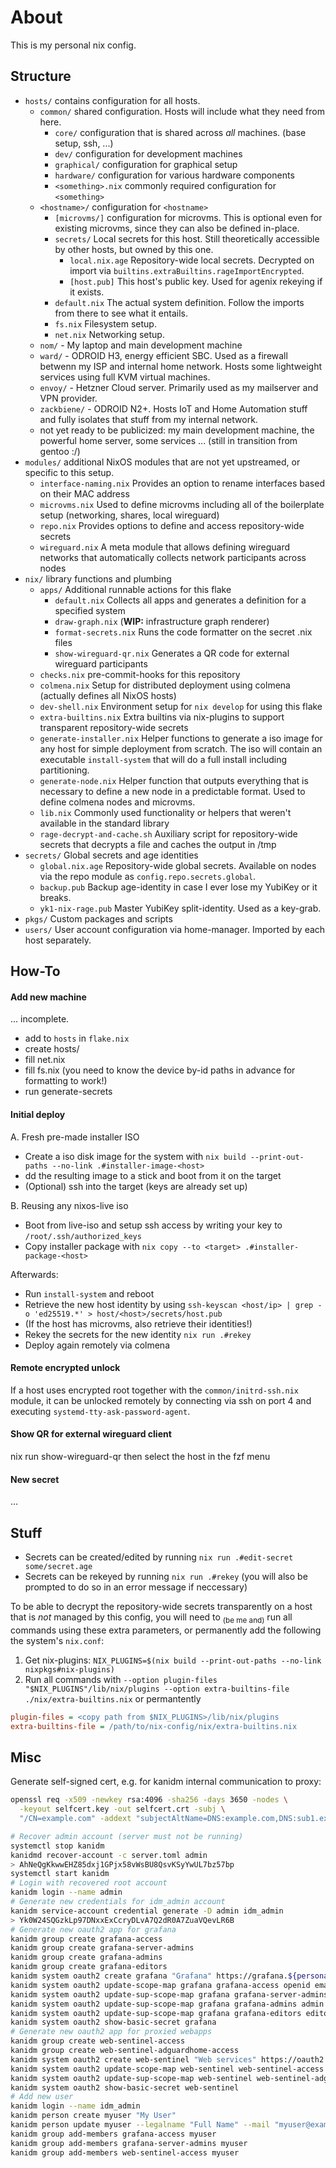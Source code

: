 # About

This is my personal nix config.

## Structure

- `hosts/` contains configuration for all hosts.
  - `common/` shared configuration. Hosts will include what they need from here.
    - `core/` configuration that is shared across _all_ machines. (base setup, ssh, ...)
    - `dev/` configuration for development machines
    - `graphical/` configuration for graphical setup
    - `hardware/` configuration for various hardware components
    - `<something>.nix` commonly required configuration for `<something>`
  - `<hostname>/` configuration for `<hostname>`
    - `[microvms/]` configuration for microvms. This is optional even for existing microvms, since they can also be defined in-place.
    - `secrets/` Local secrets for this host. Still theoretically accessible by other hosts, but owned by this one.
      - `local.nix.age` Repository-wide local secrets. Decrypted on import via `builtins.extraBuiltins.rageImportEncrypted`.
      - `[host.pub]` This host's public key. Used for agenix rekeying if it exists.
    - `default.nix` The actual system definition. Follow the imports from there to see what it entails.
    - `fs.nix` Filesystem setup.
    - `net.nix` Networking setup.
  - `nom/` - My laptop and main development machine
  - `ward/` - ODROID H3, energy efficient SBC. Used as a firewall betwenn my ISP and internal home network. Hosts some lightweight services using full KVM virtual machines.
  - `envoy/` - Hetzner Cloud server. Primarily used as my mailserver and VPN provider.
  - `zackbiene/` - ODROID N2+. Hosts IoT and Home Automation stuff and fully isolates that stuff from my internal network.
  - not yet ready to be publicized: my main development machine, the powerful home server, some services ... (still in transition from gentoo :/)
- `modules/` additional NixOS modules that are not yet upstreamed, or specific to this setup.
  - `interface-naming.nix` Provides an option to rename interfaces based on their MAC address
  - `microvms.nix` Used to define microvms including all of the boilerplate setup (networking, shares, local wireguard)
  - `repo.nix` Provides options to define and access repository-wide secrets
  - `wireguard.nix` A meta module that allows defining wireguard networks that automatically collects network participants across nodes
- `nix/` library functions and plumbing
  - `apps/` Additional runnable actions for this flake
    - `default.nix` Collects all apps and generates a definition for a specified system
    - `draw-graph.nix` (**WIP:** infrastructure graph renderer)
    - `format-secrets.nix` Runs the code formatter on the secret .nix files
    - `show-wireguard-qr.nix` Generates a QR code for external wireguard participants
  - `checks.nix` pre-commit-hooks for this repository
  - `colmena.nix` Setup for distributed deployment using colmena (actually defines all NixOS hosts)
  - `dev-shell.nix` Environment setup for `nix develop` for using this flake
  - `extra-builtins.nix` Extra builtins via nix-plugins to support transparent repository-wide secrets
  - `generate-installer.nix` Helper functions to generate a iso image for any host for simple deployment from scratch. The iso will contain an executable `install-system` that will do a full install including partitioning.
  - `generate-node.nix` Helper function that outputs everything that is necessary to define a new node in a predictable format. Used to define colmena nodes and microvms.
  - `lib.nix` Commonly used functionality or helpers that weren't available in the standard library
  - `rage-decrypt-and-cache.sh` Auxiliary script for repository-wide secrets that decrypts a file and caches the output in /tmp
- `secrets/` Global secrets and age identities
  - `global.nix.age` Repository-wide global secrets. Available on nodes via the repo module as `config.repo.secrets.global`.
  - `backup.pub` Backup age-identity in case I ever lose my YubiKey or it breaks.
  - `yk1-nix-rage.pub` Master YubiKey split-identity. Used as a key-grab.
- `pkgs/` Custom packages and scripts
- `users/` User account configuration via home-manager. Imported by each host separately.

## How-To

#### Add new machine

... incomplete.

- add <name> to `hosts` in `flake.nix`
- create hosts/<name>
- fill net.nix
- fill fs.nix (you need to know the device by-id paths in advance for formatting to work!)
- run generate-secrets

#### Initial deploy

A. Fresh pre-made installer ISO

- Create a iso disk image for the system with `nix build --print-out-paths --no-link .#installer-image-<host>`
- dd the resulting image to a stick and boot from it on the target
- (Optional) ssh into the target (keys are already set up)

B. Reusing any nixos-live iso

- Boot from live-iso and setup ssh access by writing your key to `/root/.ssh/authorized_keys`
- Copy installer package with `nix copy --to <target> .#installer-package-<host>`

Afterwards:

- Run `install-system` and reboot
- Retrieve the new host identity by using `ssh-keyscan <host/ip> | grep -o 'ed25519.*' > host/<host>/secrets/host.pub`
- (If the host has microvms, also retrieve their identities!)
- Rekey the secrets for the new identity `nix run .#rekey`
- Deploy again remotely via colmena

#### Remote encrypted unlock

If a host uses encrypted root together with the `common/initrd-ssh.nix` module,
it can be unlocked remotely by connecting via ssh on port 4 and executing `systemd-tty-ask-password-agent`.

#### Show QR for external wireguard client

nix run show-wireguard-qr
then select the host in the fzf menu

#### New secret

...

## Stuff

- Secrets can be created/edited by running `nix run .#edit-secret some/secret.age`
- Secrets can be rekeyed by running `nix run .#rekey` (you will also be prompted to do so in an error message if neccessary)

To be able to decrypt the repository-wide secrets transparently on a host that
is _not_ managed by this config, you will need to <sub>(be me and)</sub> run
all commands using these extra parameters, or permanently add the following the system's `nix.conf`:

1. Get nix-plugins: `NIX_PLUGINS=$(nix build --print-out-paths --no-link nixpkgs#nix-plugins)`
2. Run all commands with `--option plugin-files "$NIX_PLUGINS"/lib/nix/plugins --option extra-builtins-file ./nix/extra-builtins.nix`
   or permantently

  ```ini
  plugin-files = <copy path from $NIX_PLUGINS>/lib/nix/plugins
  extra-builtins-file = /path/to/nix-config/nix/extra-builtins.nix
  ```

## Misc

Generate self-signed cert, e.g. for kanidm internal communication to proxy:

```bash
openssl req -x509 -newkey rsa:4096 -sha256 -days 3650 -nodes \
  -keyout selfcert.key -out selfcert.crt -subj \
  "/CN=example.com" -addext "subjectAltName=DNS:example.com,DNS:sub1.example.com,DNS:sub2.example.com,IP:10.0.0.1"
```










```bash
# Recover admin account (server must not be running)
systemctl stop kanidm
kanidmd recover-account -c server.toml admin
> AhNeQgKkwwEHZ85dxj1GPjx58vWsBU8QsvKSyYwUL7bz57bp
systemctl start kanidm
# Login with recovered root account
kanidm login --name admin
# Generate new credentials for idm_admin account
kanidm service-account credential generate -D admin idm_admin
> Yk0W24SQGzkLp97DNxxExCcryDLvA7Q2dR0A7ZuaVQevLR6B
# Generate new oauth2 app for grafana
kanidm group create grafana-access
kanidm group create grafana-server-admins
kanidm group create grafana-admins
kanidm group create grafana-editors
kanidm system oauth2 create grafana "Grafana" https://grafana.${personalDomain}
kanidm system oauth2 update-scope-map grafana grafana-access openid email profile
kanidm system oauth2 update-sup-scope-map grafana grafana-server-admins server_admin
kanidm system oauth2 update-sup-scope-map grafana grafana-admins admin
kanidm system oauth2 update-sup-scope-map grafana grafana-editors editor
kanidm system oauth2 show-basic-secret grafana
# Generate new oauth2 app for proxied webapps
kanidm group create web-sentinel-access
kanidm group create web-sentinel-adguardhome-access
kanidm system oauth2 create web-sentinel "Web services" https://oauth2.${personalDomain}
kanidm system oauth2 update-scope-map web-sentinel web-sentinel-access openid email
kanidm system oauth2 update-sup-scope-map web-sentinel web-sentinel-adguardhome-access access_adguardhome
kanidm system oauth2 show-basic-secret web-sentinel
# Add new user
kanidm login --name idm_admin
kanidm person create myuser "My User"
kanidm person update myuser --legalname "Full Name" --mail "myuser@example.com"
kanidm group add-members grafana-access myuser
kanidm group add-members grafana-server-admins myuser
kanidm group add-members web-sentinel-access myuser


```




